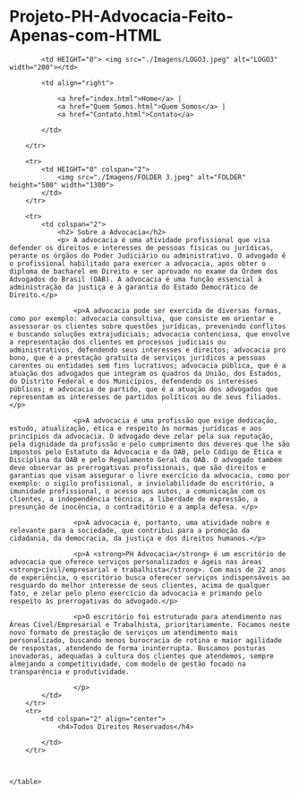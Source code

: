 # Projeto-PH-Advocacia-Feito-Apenas-com-HTML

<!DOCTYPE html>
<html lang="pt-br">

<head>
    <meta charset="UTF-8">
    <meta name="viewport" content="width=device-width, initial-scale=1.0">
    <title>PH Advocacia - Página Principal</title>
</head>

<body background="./Imagens/fundo.pg">
    <table border="0" width="1250" align="center">
        <tr>

            <td HEIGHT="0"> <img src="./Imagens/LOGO3.jpeg" alt="LOGO3" width="200"></td>
            
            <td align="right"> 
                
                <a href="index.html">Home</a> |
                <a href="Quem Somos.html">Quem Somos</a> |
                <a href="Contato.html">Contato</a>
            
            </td>

        </tr>

        <tr>
            <td HEIGHT="0" colspan="2">
                <img src="./Imagens/FOLDER 3.jpeg" alt="FOLDER" height="500" width="1300">
            </td>
        </tr>

        <tr>
            <td colspan="2">
                <h2> Sobre a Advocacia</h2>
                <p> A advocacia é uma atividade profissional que visa defender os direitos e interesses de pessoas físicas ou jurídicas, perante os órgãos do Poder Judiciário ou administrativo. O advogado é o profissional habilitado para exercer a advocacia, após obter o diploma de bacharel em Direito e ser aprovado no exame da Ordem dos Advogados do Brasil (OAB). A advocacia é uma função essencial à administração da justiça e à garantia do Estado Democrático de Direito.</p>

                    <p>A advocacia pode ser exercida de diversas formas, como por exemplo: advocacia consultiva, que consiste em orientar e assessorar os clientes sobre questões jurídicas, prevenindo conflitos e buscando soluções extrajudiciais; advocacia contenciosa, que envolve a representação dos clientes em processos judiciais ou administrativos, defendendo seus interesses e direitos; advocacia pro bono, que é a prestação gratuita de serviços jurídicos a pessoas carentes ou entidades sem fins lucrativos; advocacia pública, que é a atuação dos advogados que integram os quadros da União, dos Estados, do Distrito Federal e dos Municípios, defendendo os interesses públicos; e advocacia de partido, que é a atuação dos advogados que representam os interesses de partidos políticos ou de seus filiados.</p>
                    
                    <p>A advocacia é uma profissão que exige dedicação, estudo, atualização, ética e respeito às normas jurídicas e aos princípios da advocacia. O advogado deve zelar pela sua reputação, pela dignidade da profissão e pelo cumprimento dos deveres que lhe são impostos pelo Estatuto da Advocacia e da OAB, pelo Código de Ética e Disciplina da OAB e pelo Regulamento Geral da OAB. O advogado também deve observar as prerrogativas profissionais, que são direitos e garantias que visam assegurar o livre exercício da advocacia, como por exemplo: o sigilo profissional, a inviolabilidade do escritório, a imunidade profissional, o acesso aos autos, a comunicação com os clientes, a independência técnica, a liberdade de expressão, a presunção de inocência, o contraditório e a ampla defesa. </p>
                    
                    <p>A advocacia é, portanto, uma atividade nobre e relevante para a sociedade, que contribui para a promoção da cidadania, da democracia, da justiça e dos direitos humanos.</p>
                    
                    <p>A <strong>PH Advocacia</strong> é um escritório de advocacia que oferece serviços personalizados e ágeis nas áreas <strong>cívil/empresarial e trabalhista</strong>. Com mais de 22 anos de experiência, o escritório busca oferecer serviços indispensáveis ao resguardo do melhor interesse de seus clientes, acima de qualquer fato, e zelar pelo pleno exercício da advocacia e primando pelo respeito às prerrogativas do advogado.</p>

                    <p>O escritório foi estruturado para atendimento nas Áreas Cível/Empresarial e Trabalhista, prioritariamente. Focamos neste novo formato de prestação de serviços um atendimento mais personalizado, buscando menos burocracia de rotina e maior agilidade de respostas, atendendo de forma ininterrupta. Buscamos posturas inovadoras, adequadas à cultura dos clientes que atendemos, sempre almejando a competitividade, com modelo de gestão focado na transparência e produtividade.
                    
                    </p>
            </td>
        </tr>
        <tr>
            <td colspan="2" align="center">
                <h4>Todos Direitos Reservados</h4>

            </td>
        </tr>



    </table>

</body>

</html>
